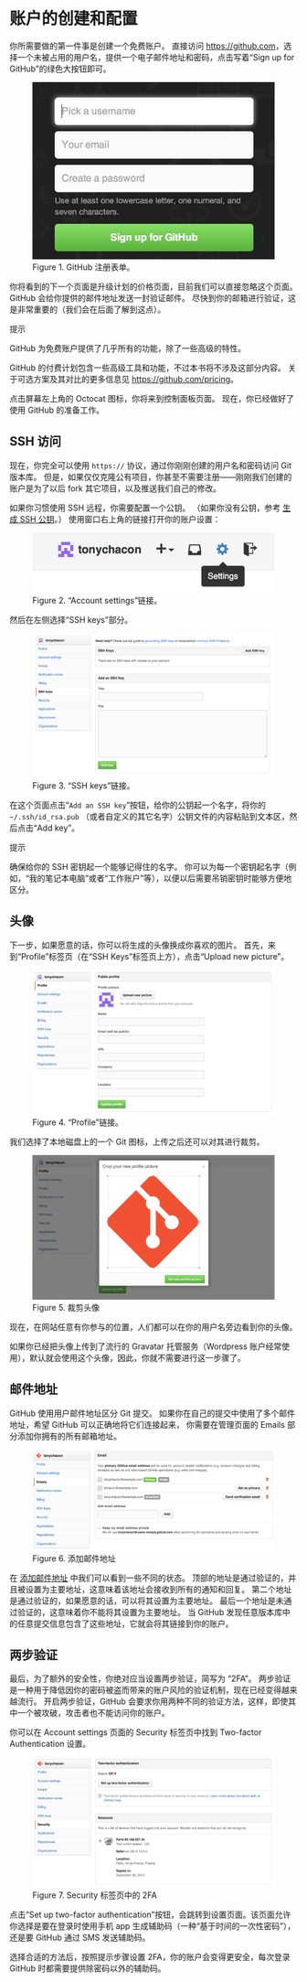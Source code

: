 

# 账户的创建和配置

<p>
你所需要做的第一件事是创建一个免费账户。
直接访问 <a href="https://github.com" class="link">https://github.com</a>，选择一个未被占用的用户名，提供一个电子邮件地址和密码，点击写着“Sign up for GitHub”的绿色大按钮即可。</p>
<figure class="image">
<div class="content">
<img src="../images/signup.png" alt="GitHub 注册表单。">
</div>
<figcaption>Figure 1. GitHub 注册表单。</figcaption>
</figure>
<p>你将看到的下一个页面是升级计划的价格页面，目前我们可以直接忽略这个页面。
GitHub 会给你提供的邮件地址发送一封验证邮件。
尽快到你的邮箱进行验证，这是非常重要的（我们会在后面了解到这点）。</p>
<aside class="admonition note custom-block tip" title="Note" epub:type="note"><p class="custom-block-title">提示</p>
<div class="content">
<p>GitHub 为免费账户提供了几乎所有的功能，除了一些高级的特性。</p>
<p>GitHub 的付费计划包含一些高级工具和功能，不过本书将不涉及这部分内容。
关于可选方案及其对比的更多信息见 <a href="https://github.com/pricing" class="link">https://github.com/pricing</a>。</p>
</div>
</aside>
<p>点击屏幕左上角的 Octocat 图标，你将来到控制面板页面。
现在，你已经做好了使用 GitHub 的准备工作。</p>


## SSH 访问

<p>
现在，你完全可以使用 <code class="literal">https://</code> 协议，通过你刚刚创建的用户名和密码访问 Git 版本库。
但是，如果仅仅克隆公有项目，你甚至不需要注册——刚刚我们创建的账户是为了以后 fork 其它项目，以及推送我们自己的修改。</p>
<p>如果你习惯使用 SSH 远程，你需要配置一个公钥。
（如果你没有公钥，参考 <a id="xref--ch04-git-on-the-server--_generate_ssh_key" href="/chapter-4/3.html#生成-ssh-公钥" class="xref">生成 SSH 公钥</a>。）
使用窗口右上角的链接打开你的账户设置：</p>
<figure class="image">
<div class="content">
<img src="../images/account-settings.png" alt="“Account settings”链接。">
</div>
<figcaption>Figure 2. “Account settings”链接。</figcaption>
</figure>
<p>然后在左侧选择“SSH keys”部分。</p>
<figure class="image">
<div class="content">
<img src="../images/ssh-keys.png" alt="“SSH keys”链接。">
</div>
<figcaption>Figure 3. “SSH keys”链接。</figcaption>
</figure>
<p>在这个页面点击“<code class="literal">Add an SSH key</code>”按钮，给你的公钥起一个名字，将你的 <code class="literal">~/.ssh/id_rsa.pub</code>
（或者自定义的其它名字）公钥文件的内容粘贴到文本区，然后点击“Add key”。</p>
<aside class="admonition note custom-block tip" title="Note" epub:type="note"><p class="custom-block-title">提示</p>
<div class="content">
<p>确保给你的 SSH 密钥起一个能够记得住的名字。
你可以为每一个密钥起名字（例如，“我的笔记本电脑”或者“工作账户”等），以便以后需要吊销密钥时能够方便地区分。</p>
</div>
</aside>



## 头像

<p>下一步，如果愿意的话，你可以将生成的头像换成你喜欢的图片。
首先，来到“Profile”标签页（在“SSH Keys”标签页上方），点击“Upload new picture”。</p>
<figure class="image">
<div class="content">
<img src="../images/your-profile.png" alt="“Profile”链接。">
</div>
<figcaption>Figure 4. “Profile”链接。</figcaption>
</figure>
<p>我们选择了本地磁盘上的一个 Git 图标，上传之后还可以对其进行裁剪。</p>
<figure class="image">
<div class="content">
<img src="../images/avatar-crop.png" alt="裁剪已上传的头像。">
</div>
<figcaption>Figure 5. 裁剪头像</figcaption>
</figure>
<p>现在，在网站任意有你参与的位置，人们都可以在你的用户名旁边看到你的头像。</p>
<p>如果你已经把头像上传到了流行的 Gravatar 托管服务（Wordpress 账户经常使用），默认就会使用这个头像，因此，你就不需要进行这一步骤了。</p>



## 邮件地址

<p>GitHub 使用用户邮件地址区分 Git 提交。
如果你在自己的提交中使用了多个邮件地址，希望 GitHub 可以正确地将它们连接起来，
你需要在管理页面的 Emails 部分添加你拥有的所有邮箱地址。</p>
<figure id="_add_email_addresses" class="image">
<div class="content">
<img src="../images/email-settings.png" alt="添加所有邮件地址。">
</div>
<figcaption>Figure 6. 添加邮件地址</figcaption>
</figure>
<p>在 <a id="xref-_add_email_addresses" href="#_add_email_addresses" class="xref">添加邮件地址</a> 中我们可以看到一些不同的状态。
顶部的地址是通过验证的，并且被设置为主要地址，这意味着该地址会接收到所有的通知和回复。
第二个地址是通过验证的，如果愿意的话，可以将其设置为主要地址。
最后一个地址是未通过验证的，这意味着你不能将其设置为主要地址。
当 GitHub 发现任意版本库中的任意提交信息包含了这些地址，它就会将其链接到你的账户。</p>



## 两步验证

<p>最后，为了额外的安全性，你绝对应当设置两步验证，简写为 “2FA”。
两步验证是一种用于降低因你的密码被盗而带来的账户风险的验证机制，现在已经变得越来越流行。
开启两步验证，GitHub 会要求你用两种不同的验证方法，这样，即使其中一个被攻破，攻击者也不能访问你的账户。</p>
<p>你可以在 Account settings 页面的 Security 标签页中找到 Two-factor Authentication 设置。</p>
<figure class="image">
<div class="content">
<img src="../images/2fa-1.png" alt="Security 标签页中的 2FA">
</div>
<figcaption>Figure 7. Security 标签页中的 2FA</figcaption>
</figure>
<p>点击“Set up two-factor authentication”按钮，会跳转到设置页面。该页面允许你选择是要在登录时使用手机 app 生成辅助码（一种“基于时间的一次性密码”），还是要 GitHub 通过 SMS 发送辅助码。</p>
<p>选择合适的方法后，按照提示步骤设置 2FA，你的账户会变得更安全，每次登录 GitHub 时都需要提供除密码以外的辅助码。</p>

